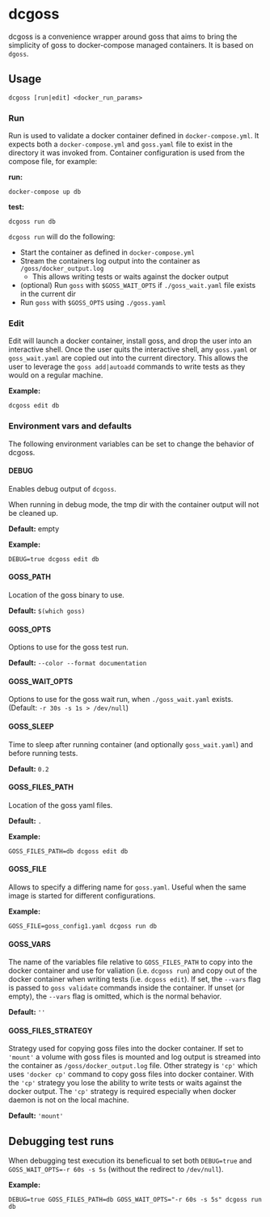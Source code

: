 # dcgoss

dcgoss is a convenience wrapper around goss that aims to bring the simplicity of goss to docker-compose managed containers. It is based on `dgoss`.

## Usage

`dcgoss [run|edit] <docker_run_params>`

### Run

Run is used to validate a docker container defined in `docker-compose.yml`. It expects both a `docker-compose.yml` and `goss.yaml` file to exist in the directory it was invoked from. Container configuration is used from the compose file, for example:

**run:**

`docker-compose up db`

**test:**

`dcgoss run db`

`dcgoss run` will do the following:

* Start the container as defined in `docker-compose.yml`
* Stream the containers log output into the container as `/goss/docker_output.log`
    * This allows writing tests or waits against the docker output
* (optional) Run `goss` with `$GOSS_WAIT_OPTS` if `./goss_wait.yaml` file exists in the current dir
* Run `goss` with `$GOSS_OPTS` using `./goss.yaml`

### Edit

Edit will launch a docker container, install goss, and drop the user into an interactive shell.
Once the user quits the interactive shell, any `goss.yaml` or `goss_wait.yaml` are copied out into the current directory.
This allows the user to leverage the `goss add|autoadd` commands to write tests as they would on a regular machine.

**Example:**

`dcgoss edit db`

### Environment vars and defaults

The following environment variables can be set to change the behavior of dcgoss.

#### DEBUG

Enables debug output of `dcgoss`.

When running in debug mode, the tmp dir with the container output will not be cleaned up.

**Default:** empty

**Example:**

`DEBUG=true dcgoss edit db`

#### GOSS_PATH

Location of the goss binary to use.

**Default:** `$(which goss)`

#### GOSS_OPTS

Options to use for the goss test run.

**Default:** `--color --format documentation`

#### GOSS_WAIT_OPTS

Options to use for the goss wait run, when `./goss_wait.yaml` exists. (Default: `-r 30s -s 1s > /dev/null`)

#### GOSS_SLEEP

Time to sleep after running container (and optionally `goss_wait.yaml`) and before running tests.

**Default:** `0.2`

#### GOSS_FILES_PATH

Location of the goss yaml files.

**Default:** `.`

**Example:**

`GOSS_FILES_PATH=db dcgoss edit db`

#### GOSS_FILE

Allows to specify a differing name for `goss.yaml`. Useful when the same image is started for different configurations.

**Example:**

`GOSS_FILE=goss_config1.yaml dcgoss run db`

#### GOSS_VARS

The name of the variables file relative to `GOSS_FILES_PATH` to copy into the
docker container and use for valiation (i.e. `dcgoss run`) and copy out of the
docker container when writing tests (i.e. `dcgoss edit`). If set, the
`--vars` flag is passed to `goss validate` commands inside the container.
If unset (or empty), the `--vars` flag is omitted, which is the normal behavior.

**Default:** `''`

#### GOSS_FILES_STRATEGY

Strategy used for copying goss files into the docker container.
If set to `'mount'` a volume with goss files is mounted and log output is streamed into the container as
`/goss/docker_output.log` file.
Other strategy is `'cp'` which uses `'docker cp'` command to copy goss files into docker container.
With the `'cp'` strategy you lose the ability to write tests or waits against the docker output.
The `'cp'` strategy is required especially when docker daemon is not on the local machine.

**Default:** `'mount'`

## Debugging test runs

When debugging test execution its beneficual to set both `DEBUG=true` and `GOSS_WAIT_OPTS=-r 60s -s 5s`
(without the redirect to `/dev/null`).

**Example:**

`DEBUG=true GOSS_FILES_PATH=db GOSS_WAIT_OPTS="-r 60s -s 5s" dcgoss run db`
